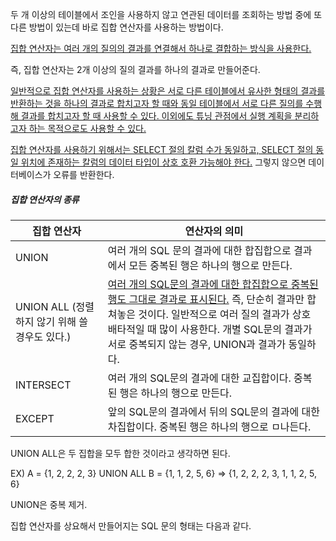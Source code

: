두 개 이상의 테이블에서 조인을 사용하지 않고 연관된 데이터를 조회하는 방법 중에 또 다른 방법이 있는데 바로 집합 연산자를 사용하는 방법이다.

<u>집합 연산자는 여러 개의 질의의 결과를 연결해서 하나로 결합하는 방식을 사용한다.</u>

즉, 집합 연산자는 2개 이상의 질의 결과를 하나의 결과로 만들어준다.

<u>일반적으로 집합 연산자를 사용하는 상황은 서로 다른 테이블에서 유사한 형태의 결과를 반환하는 것을 하나의 결과로 합치고자 할 때와 동일 테이블에서 서로 다른 질의를 수행해 결과를 합치고자 할 때 사용할 수 있다. 이외에도 튜닝 관점에서 실행 계획을 분리하고자 하는 목적으로도 사용할 수 있다.</u>

<u>집합 연산자를 사용하기 위해서는 SELECT 절의 칼럼 수가 동일하고, SELECT 절의 동일 위치에 존재하는 칼럼의 데이터 타입이 상호 호환 가능해야 한다.</u> 그렇지 않으면 데이터베이스가 오류를 반환한다.



##### 집합 연산자의 종류

| 집합 연산자                                    | 연산자의 의미                                                |
| ---------------------------------------------- | ------------------------------------------------------------ |
| UNION                                          | 여러 개의 SQL 문의 결과에 대한 합집합으로 결과에서 모든 중복된 행은 하나의 행으로 만든다. |
| UNION ALL (정렬하지 않기 위해 쓸 경우도 있다.) | <u>여러 개의 SQL문의 결과에 대한 합집합으로 중복된 행도 그대로 결과로 표시된다.</u> 즉, 단순히 결과만 합쳐놓은 것이다. 일반적으로 여러 질의 결과가 상호 배타적일 때 많이 사용한다. 개별 SQL문의 결과가 서로 중복되지 않는 경우, UNION과 결과가 동일하다. |
| INTERSECT                                      | 여러 개의 SQL문의 결과에 대한 교집합이다. 중복된 행은 하나의 행으로 만든다. |
| EXCEPT                                         | 앞의 SQL문의 결과에서 뒤의 SQL문의 결과에 대한 차집합이다. 중복된 행은 하나의 행으로 ㅁ나든다. |

UNION ALL은 두 집합을 모두 합한 것이라고 생각하면 된다.

EX) A = {1, 2, 2, 2, 3} UNION ALL B = {1, 1, 2, 5, 6} => {1, 2, 2, 2, 3, 1, 1, 2, 5, 6}

UNION은 중복 제거.



집합 연산자를 상요해서 만들어지는 SQL 문의 형태는 다음과 같다.

```

```

